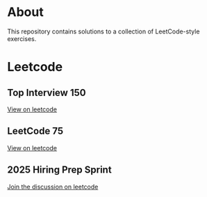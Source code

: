 # About
This repository contains solutions to a collection of LeetCode-style exercises.

# Leetcode
## Top Interview 150
[View on leetcode](https://leetcode.com/studyplan/top-interview-150/)

## LeetCode 75
[View on leetcode](https://leetcode.com/studyplan/leetcode-75/)

## 2025 Hiring Prep Sprint
[Join the discussion on leetcode](https://leetcode.com/discuss/post/6519304/2025-hiring-prep-sprint-big-tech-intervi-w7nl/)

